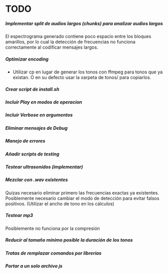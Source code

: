 # TODO

##### Implementar split de audios largos (chunks) para analizar audios largos
El espectrograma generado contiene poco espacio entre los bloques amarillos, por lo cual la detección de frecuencias no funciona correctamente al codificar mensajes largos.

##### Optimizar encoding 
- Utilizar cp en lugar de generar los tonos con ffmpeg para tonos que ya existan. O en su defecto usar la xarpeta de tonos/ para copiarlos.

##### Crear script de install.sh

##### Incluir Play en modos de operacion

##### Incluir Verbose en argumentos

##### Eliminar mensajes de Debug

##### Manejo de errores

##### Añadir scripts de testing

##### Testear ultrasonidos (implementar)

##### Mezclar con .wav existentes
Quizas necesario eliminar primero las frecuencias exactas ya existentes.  
Posiblemente necesario cambiar el modo de detección para evitar falsos positivos. (Utilizar el ancho de tono en los cálculos)

##### Testear mp3
Posiblemente no funciona por la compresión

##### Reducir al tamaño mínimo posible la duración de los tonos

##### Tratas de remplazar comandos por librerías

##### Portar a un solo archivo js
